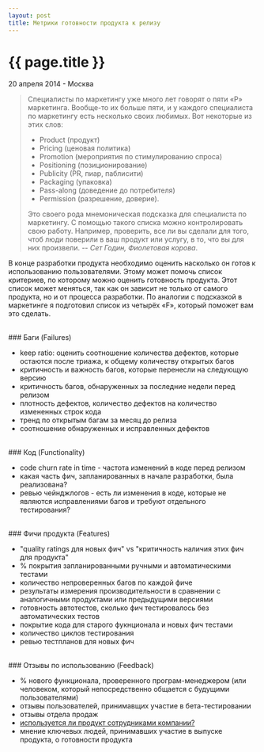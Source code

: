 ```yaml
---
layout: post
title: Метрики готовности продукта к релизу
---
```


{{ page.title }}
================

<p class="meta">20 апреля 2014 - Москва</p>

> Специалисты по маркетингу уже много лет говорят о пяти «Р» маркетинга.
> Вообще-то их больше пяти, и у каждого специалиста по маркетингу
> есть несколько своих любимых. Вот некоторые из этих слов:
>
>	* Product (продукт)
>	* Pricing (ценовая политика)
>	* Promotion (мероприятия по стимулированию спроса)
>	* Positioning (позиционирование)
>	* Publicity (PR, пиар, паблисити)
>	* Packaging (упаковка)
>	* Pass-along (доведение до потребителя)
>	* Permission (разрешение, доверие).
>
> Это своего рода мнемоническая подсказка для специалиста по маркетингу.
> С помощью такого списка можно контролировать свою работу.
> Например, проверить, все ли вы сделали для того, чтоб люди поверили
> в ваш продукт или услугу, в то, что вы для них произвели.
--  *Сет Годин, Фиолетовая корова*.

В конце разработки продукта необходимо оценить насколько он готов к использованию пользователями.
Этому может помочь список критериев, по которому можно оценить готовность продукта.
Этот список может меняться, так как он зависит не только от самого продукта, но и от процесса разработки.
По аналогии с подсказкой в маркетинге я подготовил список из четырёх «F», который поможет вам это сделать.

<br>
### Баги (Failures)

* keep ratio: оценить соотношение количества дефектов, которые остаются после триажа,
к общему количеству открытых багов
* критичность и важность багов, которые перенесли на следующую версию
* критичность багов, обнаруженных за последние недели перед релизом
* плотность дефектов, количество дефектов на количество измененных строк кода
* тренд по открытым багам за месяц до релиза
* соотношение обнаруженных и исправленных дефектов

<br>
### Код (Functionality)

* code churn rate in time - частота изменений в коде перед релизом
* какая часть фич, запланированных в начале разработки, была реализована?
* ревью чейнджлогов - есть ли изменения в коде, которые не являются исправлениями багов
и требуют отдельного тестирования?

<br>
### Фичи продукта (Features)

* "quality ratings для новых фич" vs "критичность наличия этих фич для продукта"
* % покрытия запланированными ручными и автоматическими тестами
* количество непроверенных багов по каждой фиче
* результаты измерения производительности в сравнении с аналогичными продуктами
или предыдущими версиями
* готовность автотестов, сколько фич тестировалось без автоматических тестов
* покрытие кода для старого фукнционала и новых фич тестами
* количество циклов тестирования
* ревью тестпланов для новых фич

<br>
### Отзывы по использованию (Feedback)

* % нового функционала, проверенного програм-менеджером
	(или человеком, который непосредственно общается с будущими пользователями)
* отзывы пользователей, принимавщих участие в бета-тестировании
* отзывы отдела продаж
* [используется ли продукт сотрудниками компании?](https://en.wikipedia.org/wiki/Eating_your_own_dog_food)
* мнение ключевых людей, принимавших участие в выпуске продукта, о готовности продукта

